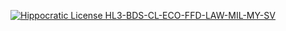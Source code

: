 [![Hippocratic License HL3-BDS-CL-ECO-FFD-LAW-MIL-MY-SV](https://img.shields.io/static/v1?label=Hippocratic%20License&message=HL3-BDS-CL-ECO-FFD-LAW-MIL-MY-SV&labelColor=5e2751&color=bc8c3d)](https://firstdonoharm.dev/version/3/0/bds-cl-eco-ffd-law-mil-my-sv.html)
